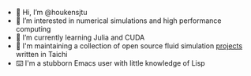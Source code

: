 - 👋 Hi, I’m @houkensjtu
- 👀 I’m interested in numerical simulations and high performance computing
- 🌱 I’m currently learning Julia and CUDA
- :ocean: I'm maintaining a collection of open source fluid simulation [projects](https://github.com/houkensjtu/taichi-fluid) written in Taichi
- :keyboard: I'm a stubborn Emacs user with little knowledge of Lisp

<!---
houkensjtu/houkensjtu is a ✨ special ✨ repository because its `README.md` (this file) appears on your GitHub profile.
You can click the Preview link to take a look at your changes.
--->
